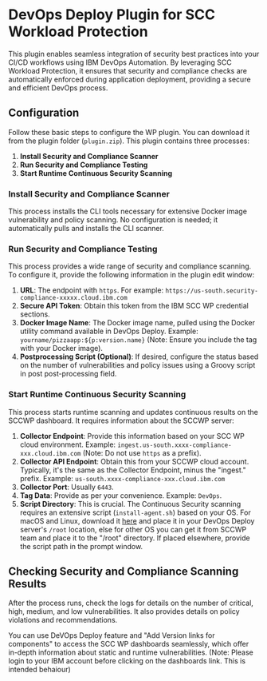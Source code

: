 
# DevOps Deploy Plugin for SCC Workload Protection

This plugin enables seamless integration of security best practices into your CI/CD workflows using IBM DevOps Automation. By leveraging SCC Workload Protection, it ensures that security and compliance checks are automatically enforced during application deployment, providing a secure and efficient DevOps process.

## Configuration

Follow these basic steps to configure the WP plugin. You can download it from the plugin folder (`plugin.zip`). This plugin contains three processes:

1.  **Install Security and Compliance Scanner**
2.  **Run Security and Compliance Testing**
3.  **Start Runtime Continuous Security Scanning**

### Install Security and Compliance Scanner

This process installs the CLI tools necessary for extensive Docker image vulnerability and policy scanning. No configuration is needed; it automatically pulls and installs the CLI scanner.

### Run Security and Compliance Testing

This process provides a wide range of security and compliance scanning. To configure it, provide the following information in the plugin edit window:

1.  **URL**: The endpoint with `https`. For example: `https://us-south.security-compliance-xxxxx.cloud.ibm.com`
2.  **Secure API Token**: Obtain this token from the IBM SCC WP credential sections.
3.  **Docker Image Name**: The Docker image name, pulled using the Docker utility command available in DevOps Deploy. Example: `yourname/pizzaapp:${p:version.name}` (Note: Ensure you include the tag with your Docker image).
4.  **Postprocessing Script (Optional)**: If desired, configure the status based on the number of vulnerabilities and policy issues using a Groovy script in post post-processing field.

### Start Runtime Continuous Security Scanning

This process starts runtime scanning and updates continuous results on the SCCWP dashboard. It requires information about the SCCWP server:

1.  **Collector Endpoint**: Provide this information based on your SCC WP cloud environment. Example: `ingest.us-south.xxxx-compliance-xxx.cloud.ibm.com` (Note: Do not use `https` as a prefix).
2.  **Collector API Endpoint**: Obtain this from your SCCWP cloud account. Typically, it's the same as the Collector Endpoint, minus the "ingest." prefix. Example: `us-south.xxxx-compliance-xxx.cloud.ibm.com`
3.  **Collector Port**: Usually `6443`.
4.  **Tag Data**: Provide as per your convenience. Example: `DevOps`.
5.  **Script Directory**: This is crucial. The Continuous Security scanning requires an extensive script (`install-agent.sh`) based on your OS. For macOS and Linux, download it [here](https://github.com/ankit6133/SCCWP_Plugin/tree/main/plugin) and place it in your DevOps Deploy server's `/root` location, else for other OS you can get it from SCCWP team and place it to the "/root" directory. If placed elsewhere, provide the script path in the prompt window.

## Checking Security and Compliance Scanning Results

After the process runs, check the logs for details on the number of critical, high, medium, and low vulnerabilities. It also provides details on policy violations and recommendations.

You can use DeVOps Deploy feature and "Add Version links for components" to access the SCC WP dashboards seamlessly, which offer in-depth information about static and runtime vulnerabilities. (Note: Please login to your IBM account before clicking on the dashboards link. This is intended behaiour)
